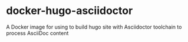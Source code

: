 # docker-hugo-asciidoctor
A Docker image for using to build hugo site with Asciidoctor toolchain to process AsciiDoc content 
